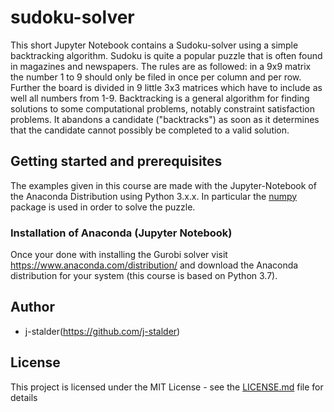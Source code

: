 # sudoku-solver
This short Jupyter Notebook contains a Sudoku-solver using a simple backtracking algorithm. Sudoku is quite a popular puzzle that is often found in magazines and newspapers. The rules are as followed: in a 9x9 matrix the number 1 to 9 should only be filed in once per column and per row. Further the board is divided in 9 little 3x3 matrices which have to include as well all numbers from 1-9.
Backtracking is a general algorithm for finding solutions to some computational problems, notably constraint satisfaction problems. It abandons a candidate ("backtracks") as soon as it determines that the candidate cannot possibly be completed to a valid solution.

## Getting started and prerequisites
The examples given in this course are made with the Jupyter-Notebook of the Anaconda Distribution using Python 3.x.x. In particular the [numpy](https://numpy.org/) package is used in order to solve the puzzle.

### Installation of Anaconda (Jupyter Notebook)
 Once your done with installing the Gurobi solver visit  https://www.anaconda.com/distribution/ and download the Anaconda distribution for your system (this course is based on Python 3.7).

## Author
 * j-stalder(https://github.com/j-stalder)

## License
 This project is licensed under the MIT License - see the [LICENSE.md](LICENSE.md) file for details
